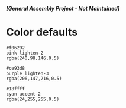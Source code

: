 _**[General Assembly Project - Not Maintained]**_

# Color defaults
```
#f06292
pink lighten-2
rgba(240,98,146,0.5)
```

```
#ce93d8
purple lighten-3
rgba(206,147,216,0.5)
```

```
#18ffff
cyan accent-2
rgba(24,255,255,0.5)
```




